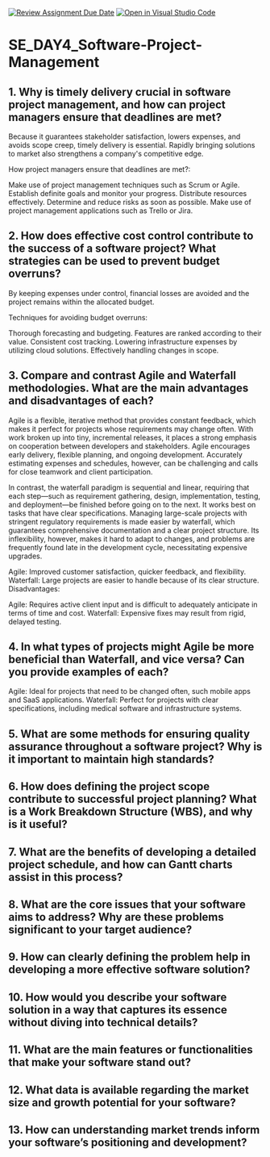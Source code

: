 [![Review Assignment Due Date](https://classroom.github.com/assets/deadline-readme-button-22041afd0340ce965d47ae6ef1cefeee28c7c493a6346c4f15d667ab976d596c.svg)](https://classroom.github.com/a/9pw6JKcu)
[![Open in Visual Studio Code](https://classroom.github.com/assets/open-in-vscode-2e0aaae1b6195c2367325f4f02e2d04e9abb55f0b24a779b69b11b9e10269abc.svg)](https://classroom.github.com/online_ide?assignment_repo_id=18742215&assignment_repo_type=AssignmentRepo)
# SE_DAY4_Software-Project-Management
## 1. Why is timely delivery crucial in software project management, and how can project managers ensure that deadlines are met?
Because it guarantees stakeholder satisfaction, lowers expenses, and avoids scope creep, timely delivery is essential. Rapidly bringing solutions to market also strengthens a company's competitive edge.

How project managers ensure that deadlines are met?:

Make use of project management techniques such as Scrum or Agile.
Establish definite goals and monitor your progress.
Distribute resources effectively.
Determine and reduce risks as soon as possible.
Make use of project management applications such as Trello or Jira.

## 2. How does effective cost control contribute to the success of a software project? What strategies can be used to prevent budget overruns?
By keeping expenses under control, financial losses are avoided and the project remains within the allocated budget.

Techniques for avoiding budget overruns:

Thorough forecasting and budgeting.
Features are ranked according to their value.
Consistent cost tracking.
Lowering infrastructure expenses by utilizing cloud solutions.
Effectively handling changes in scope.

## 3. Compare and contrast Agile and Waterfall methodologies. What are the main advantages and disadvantages of each?
Agile is a flexible, iterative method that provides constant feedback, which makes it perfect for projects whose requirements may change often. With work broken up into tiny, incremental releases, it places a strong emphasis on cooperation between developers and stakeholders. Agile encourages early delivery, flexible planning, and ongoing development. Accurately estimating expenses and schedules, however, can be challenging and calls for close teamwork and client participation.

In contrast, the waterfall paradigm is sequential and linear, requiring that each step—such as requirement gathering, design, implementation, testing, and deployment—be finished before going on to the next. It works best on tasks that have clear specifications. Managing large-scale projects with stringent regulatory requirements is made easier by waterfall, which guarantees comprehensive documentation and a clear project structure. Its inflexibility, however, makes it hard to adapt to changes, and problems are frequently found late in the development cycle, necessitating expensive upgrades.

Agile: Improved customer satisfaction, quicker feedback, and flexibility.
Waterfall: Large projects are easier to handle because of its clear structure.
Disadvantages:

Agile: Requires active client input and is difficult to adequately anticipate in terms of time and cost.
Waterfall: Expensive fixes may result from rigid, delayed testing.

## 4. In what types of projects might Agile be more beneficial than Waterfall, and vice versa? Can you provide examples of each?
Agile: Ideal for projects that need to be changed often, such mobile apps and SaaS applications.
Waterfall: Perfect for projects with clear specifications, including medical software and infrastructure systems.

## 5. What are some methods for ensuring quality assurance throughout a software project? Why is it important to maintain high standards?

## 6. How does defining the project scope contribute to successful project planning? What is a Work Breakdown Structure (WBS), and why is it useful?
## 7. What are the benefits of developing a detailed project schedule, and how can Gantt charts assist in this process?
## 8. What are the core issues that your software aims to address? Why are these problems significant to your target audience?
## 9. How can clearly defining the problem help in developing a more effective software solution?
## 10. How would you describe your software solution in a way that captures its essence without diving into technical details?
## 11. What are the main features or functionalities that make your software stand out?
## 12. What data is available regarding the market size and growth potential for your software?
## 13. How can understanding market trends inform your software’s positioning and development?
